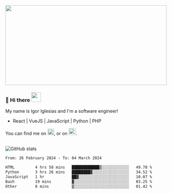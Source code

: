 <img src="https://c.tenor.com/KjVxfRrrncUAAAAd/matrix.gif" width="100%" height="250px">

### 🔭 Hi there <img src="https://raw.githubusercontent.com/MartinHeinz/MartinHeinz/master/wave.gif" width="30px">


My name is Igor Iglesias and I'm a software engineer!
<br>

<ul>
  <li> React | VueJS | JavaScript | Python | PHP </li>
</ul>
You can find me on <a href="https://twitter.com/IgorIglesias5"><img src="https://i.imgur.com/JLLlB5S.png" width="20px"></a>, or on <a href="https://www.linkedin.com/in/igor-iglesias-62478428/"><img src="https://i.imgur.com/PXyIkWx.png" width="22px"></a>.

<br>
<br>

![GitHub stats](https://github-readme-stats.vercel.app/api?username=igoiglesias&show_icons=true&count_private=true&theme=chartreuse-dark&hide_title=true)

<!--START_SECTION:waka-->

```txt
From: 26 February 2024 - To: 04 March 2024

HTML         4 hrs 58 mins   ████████████▒░░░░░░░░░░░░   49.78 %
Python       3 hrs 26 mins   ████████▓░░░░░░░░░░░░░░░░   34.52 %
JavaScript   1 hr            ██▓░░░░░░░░░░░░░░░░░░░░░░   10.07 %
Bash         19 mins         ▓░░░░░░░░░░░░░░░░░░░░░░░░   03.25 %
Other        8 mins          ▒░░░░░░░░░░░░░░░░░░░░░░░░   01.42 %
```

<!--END_SECTION:waka-->
